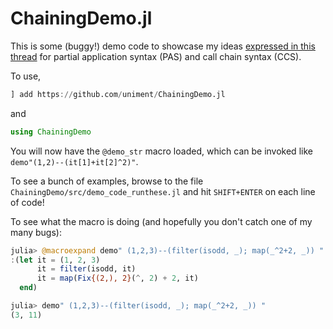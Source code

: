 # ChainingDemo.jl

This is some (buggy!) demo code to showcase my ideas [expressed in this thread](https://discourse.julialang.org/t/fixing-the-piping-chaining-partial-application-issue-rev-2/90408/31) for partial application syntax (PAS) and call chain syntax (CCS).

To use,

```julia
] add https://github.com/uniment/ChainingDemo.jl
```

and 

```julia
using ChainingDemo
```

You will now have the `@demo_str` macro loaded, which can be invoked like `demo"(1,2)--(it[1]+it[2]^2)"`.

To see a bunch of examples, browse to the file `ChainingDemo/src/demo_code_runthese.jl` and hit `SHIFT+ENTER` on each line of code!

To see what the macro is doing (and hopefully you don't catch one of my many bugs):
```julia
julia> @macroexpand demo" (1,2,3)--(filter(isodd, _); map(_^2+2, _)) "
:(let it = (1, 2, 3)
      it = filter(isodd, it)
      it = map(Fix{(2,), 2}(^, 2) + 2, it)
  end)

julia> demo" (1,2,3)--(filter(isodd, _); map(_^2+2, _)) "
(3, 11)
```